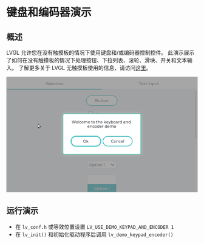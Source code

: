 # 键盘和编码器演示

## 概述

LVGL 允许您在没有触摸板的情况下使用键盘和/或编码器控制控件。
此演示展示了如何在没有触摸板的情况下处理按钮、下拉列表、滚轮、滑块、开关和文本输入。
了解更多关于 LVGL 无触摸板使用的信息，请访问[这里](https://docs.lvgl.io/master/overview/indev.html#keypad-and-encoder)。

![LVGL 嵌入式 GUI 库中的键盘和编码器导航](screenshot1.gif)

## 运行演示
- 在 `lv_conf.h` 或等效位置设置 `LV_USE_DEMO_KEYPAD_AND_ENCODER 1`
- 在 `lv_init()` 和初始化驱动程序后调用 `lv_demo_keypad_encoder()`
